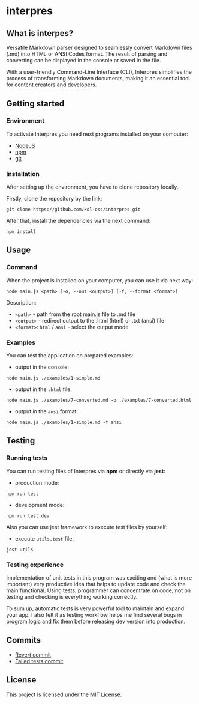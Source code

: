 # interpres

## What is interpes?

Versatile Markdown parser designed to seamlessly convert Markdown files (.md) into HTML or ANSI Codes format. The result of parsing and converting can be displayed in the console or saved in the file. 

With a user-friendly Command-Line Interface (CLI), Interpres simplifies the process of transforming Markdown documents, making it an essential tool for content creators and developers.

## Getting started

### Environment

To activate Interpres you need next programs installed on your computer:

* [NodeJS](https://nodejs.org/en)
* [npm](https://docs.npmjs.com/downloading-and-installing-node-js-and-npm)
* [git](https://git-scm.com/)

### Installation

After setting up the environment, you have to clone repository locally.

Firstly, clone the repository by the link:

```shell
git clone https://github.com/kol-oss/interpres.git
```

After that, install the dependencies via the next command:

```shell
npm install
```

## Usage

### Command

When the project is installed on your computer, you can use it via next way:

```shell
node main.js <path> [-o, --out <output>] [-f, --format <format>] 
```

Description:

* `<path>` - path from the root main.js file to .md file
* `<output>` - redirect output to the .html (html) or .txt (ansi) file
* `<format>`: `html` / `ansi` - select the output mode

### Examples

You can test the application on prepared examples:

* output in the console:

```shell
node main.js ./examples/1-simple.md
```

* output in the `.html` file:

```shell
node main.js ./examples/7-converted.md -o ./examples/7-converted.html
```

* output in the `ansi` format:

```shell
node main.js ./examples/1-simple.md -f ansi
```

## Testing

### Running tests

You can run testing files of Interpres via **npm** or directly via **jest**:

* production mode:

```shell
npm run test
```

* development mode:

```shell
npm run test:dev
```

Also you can use jest framework to execute test files by yourself:

* execute `utils.test` file:

```shell
jest utils
```

### Testing experience

Implementation of unit tests in this program was exciting and (what is more important) very productive idea that helps to update code and check the main functional. Using tests, programmer can concentrate on code, not on testing and checking is everything working correctly.

To sum up, automatic tests is very powerful tool to maintain and expand your app. I also felt it as testing workflow helps me find several bugs in program logic and fix them before releasing dev version into production.

## Commits

* [Revert commit](https://github.com/kol-oss/interpres/commit/4d21429a28d1ec00599c07fee7f3cd198176f484)
* [Failed tests commit](https://github.com/kol-oss/interpres/commit/24bbb51a25dd761e1035e10fcf92e5a5e8c28fd1)

## License

This project is licensed under the [MIT License](https://github.com/kol-oss/interpres/blob/main/LICENSE).